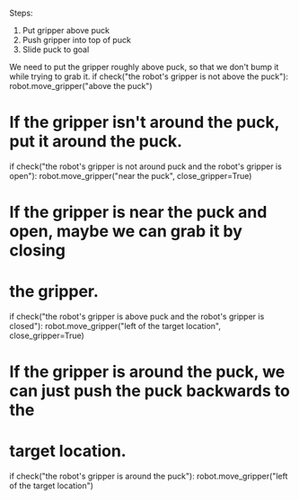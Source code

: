 

Steps: 
1. Put gripper above puck
2. Push gripper into top of puck
3. Slide puck to goal

We need to put the gripper roughly above puck, so that we don't bump it while trying to grab it.
if check("the robot's gripper is not above the puck"):
    robot.move_gripper("above the puck")

# If the gripper isn't around the puck, put it around the puck.
if check("the robot's gripper is not around puck and the robot's gripper is open"):
    robot.move_gripper("near the puck", close_gripper=True)

# If the gripper is near the puck and open, maybe we can grab it by closing
# the gripper.
if check("the robot's gripper is above puck and the robot's gripper is closed"):
    robot.move_gripper("left of the target location", close_gripper=True)

# If the gripper is around the puck, we can just push the puck backwards to the 
# target location.
if check("the robot's gripper is around the puck"):
    robot.move_gripper("left of the target location")